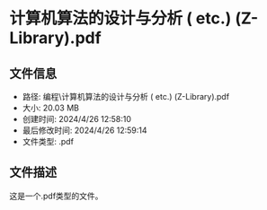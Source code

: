 ﻿# 计算机算法的设计与分析 ( etc.) (Z-Library).pdf

## 文件信息
- 路径: 编程\计算机算法的设计与分析 ( etc.) (Z-Library).pdf
- 大小: 20.03 MB
- 创建时间: 2024/4/26 12:58:10
- 最后修改时间: 2024/4/26 12:59:14
- 文件类型: .pdf

## 文件描述
这是一个.pdf类型的文件。


